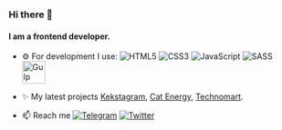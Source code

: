 ### Hi there 👋

#### I am a frontend developer.

- ⚙️ For development I use: <img alt="HTML5" src="https://img.shields.io/badge/html5-%23E34F26.svg?&style=for-the-badge&logo=html5&logoColor=white"/> <img alt="CSS3" src="https://img.shields.io/badge/css3-%231572B6.svg?&style=for-the-badge&logo=css3&logoColor=white"/> <img alt="JavaScript" src="https://img.shields.io/badge/javascript-%23323330.svg?&style=for-the-badge&logo=javascript&logoColor=%23F7DF1E"/> <img alt="SASS" src="https://img.shields.io/badge/SASS-hotpink.svg?&style=for-the-badge&logo=SASS&logoColor=white"/> <img alt="Gulp" src="https://simpleicons.org/icons/gulp.svg" width="40" height="40">

- ✨ My latest projects [Kekstagram](https://zakharovdm.github.io/1214637-kekstagram-23/), [Cat Energy](https://zakharovdm.github.io/1214637-cat-energy-22/), [Technomart](https://zakharovdm.github.io/1214637-technomart-30/). 

- 📫 Reach me [<img alt="Telegram" src="https://img.shields.io/badge/Telegram-2CA5E0?style=for-the-badge&logo=telegram&logoColor=white"/>](https://t.me/dm_zakharov) [<img alt="Twitter" src="https://img.shields.io/badge/twitter-%231DA1F2.svg?&style=for-the-badge&logo=Twitter&logoColor=white"/>](https://twitter.com/dzaharov3)

<!---
zakharovdm/zakharovdm is a ✨ special ✨ repository because its `README.md` (this file) appears on your GitHub profile.
You can click the Preview link to take a look at your changes.
--->
